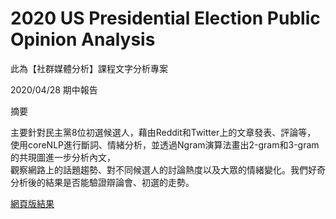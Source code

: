 # 2020 US Presidential Election Public Opinion Analysis
此為【社群媒體分析】課程文字分析專案

2020/04/28 期中報告

摘要

主要針對民主黨8位初選候選人，藉由Reddit和Twitter上的文章發表、評論等， </br>
使用coreNLP進行斷詞、情緒分析，並透過Ngram演算法畫出2-gram和3-gram的共現圖進一步分析內文， </br>
觀察網路上的話題趨勢、對不同候選人的討論熱度以及大眾的情緒變化。我們好奇分析後的結果是否能驗證辯論會、初選的走勢。

[網頁版結果](https://rpubs.com/RitaTang/usa_election)
